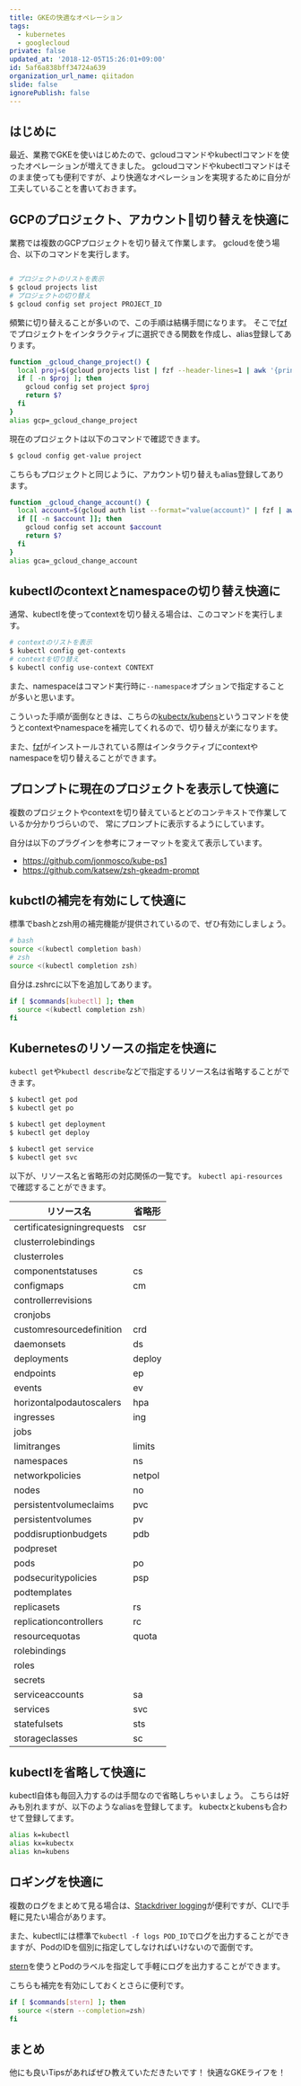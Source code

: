```yaml
---
title: GKEの快適なオペレーション
tags:
  - kubernetes
  - googlecloud
private: false
updated_at: '2018-12-05T15:26:01+09:00'
id: 5af6a838bff34724a639
organization_url_name: qiitadon
slide: false
ignorePublish: false
---
```

## はじめに

最近、業務でGKEを使いはじめたので、gcloudコマンドやkubectlコマンドを使ったオペレーションが増えてきました。
gcloudコマンドやkubectlコマンドはそのまま使っても便利ですが、より快適なオペレーションを実現するために自分が工夫していることを書いておきます。

## GCPのプロジェクト、アカウント切り替えを快適に
業務では複数のGCPプロジェクトを切り替えて作業します。
gcloudを使う場合、以下のコマンドを実行します。

```sh

# プロジェクトのリストを表示
$ gcloud projects list
# プロジェクトの切り替え
$ gcloud config set project PROJECT_ID
```

頻繁に切り替えることが多いので、この手順は結構手間になります。
そこで[fzf](https://github.com/junegunn/fzf)でプロジェクトをインタラクティブに選択できる関数を作成し、alias登録してあります。

```sh
function _gcloud_change_project() {
  local proj=$(gcloud projects list | fzf --header-lines=1 | awk '{print $1}')
  if [ -n $proj ]; then
    gcloud config set project $proj
    return $?
  fi
}
alias gcp=_gcloud_change_project
```

現在のプロジェクトは以下のコマンドで確認できます。

```sh
$ gcloud config get-value project
```

こちらもプロジェクトと同じように、アカウント切り替えもalias登録してあります。

```sh
function _gcloud_change_account() {
  local account=$(gcloud auth list --format="value(account)" | fzf | awk '{print $1}')
  if [[ -n $account ]]; then
    gcloud config set account $account
    return $?
  fi
}
alias gca=_gcloud_change_account
```

## kubectlのcontextとnamespaceの切り替え快適に
通常、kubectlを使ってcontextを切り替える場合は、このコマンドを実行します。

```sh
# contextのリストを表示
$ kubectl config get-contexts
# contextを切り替え
$ kubectl config use-context CONTEXT
```

また、namespaceはコマンド実行時に`--namespace`オプションで指定することが多いと思います。

こういった手順が面倒なときは、こちらの[kubectx/kubens](https://github.com/ahmetb/kubectx)というコマンドを使うとcontextやnamespaceを補完してくれるので、切り替えが楽になります。

また、[fzf](https://github.com/junegunn/fzf)がインストールされている際はインタラクティブにcontextやnamespaceを切り替えることができます。

## プロンプトに現在のプロジェクトを表示して快適に
複数のプロジェクトやcontextを切り替えているとどのコンテキストで作業しているか分かりづらいので、
常にプロンプトに表示するようにしています。

自分は以下のプラグインを参考にフォーマットを変えて表示しています。
- https://github.com/jonmosco/kube-ps1
- https://github.com/katsew/zsh-gkeadm-prompt

## kubctlの補完を有効にして快適に
標準でbashとzsh用の補完機能が提供されているので、ぜひ有効にしましょう。

```sh
# bash
source <(kubectl completion bash)
# zsh
source <(kubectl completion zsh)
```

自分は.zshrcに以下を追加してあります。

```sh
if [ $commands[kubectl] ]; then
  source <(kubectl completion zsh)
fi
```

## Kubernetesのリソースの指定を快適に
`kubectl get`や`kubectl describe`などで指定するリソース名は省略することができます。

```sh
$ kubectl get pod
$ kubectl get po

$ kubectl get deployment
$ kubectl get deploy

$ kubectl get service
$ kubectl get svc
```

以下が、リソース名と省略形の対応関係の一覧です。
`kubectl api-resources` で確認することができます。


|リソース名|省略形|
|---|---|
|certificatesigningrequests|csr|
|clusterrolebindings||
|clusterroles||
|componentstatuses|cs|
|configmaps|cm|
|controllerrevisions||
|cronjobs||
|customresourcedefinition|crd|
|daemonsets|ds|
|deployments|deploy|
|endpoints|ep|
|events|ev|
|horizontalpodautoscalers|hpa|
|ingresses|ing|
|jobs||
|limitranges|limits|
|namespaces|ns|
|networkpolicies|netpol|
|nodes|no|
|persistentvolumeclaims|pvc|
|persistentvolumes|pv|
|poddisruptionbudgets|pdb|
|podpreset||
|pods|po|
|podsecuritypolicies|psp|
|podtemplates||
|replicasets|rs|
|replicationcontrollers|rc|
|resourcequotas|quota|
|rolebindings||
|roles||
|secrets||
|serviceaccounts|sa|
|services|svc|
|statefulsets|sts|
|storageclasses|sc|

## kubectlを省略して快適に
kubectl自体も毎回入力するのは手間なので省略しちゃいましょう。
こちらは好みも別れますが、以下のようなaliasを登録してます。
kubectxとkubensも合わせて登録してます。

```sh
alias k=kubectl
alias kx=kubectx
alias kn=kubens
```

## ロギングを快適に
複数のログをまとめて見る場合は、[Stackdriver logging](https://cloud.google.com/logging/)が便利ですが、CLIで手軽に見たい場合があります。

また、kubectlには標準で`kubectl -f logs POD_ID`でログを出力することができますが、PodのIDを個別に指定してしなければいけないので面倒です。

[stern](https://github.com/wercker/stern)を使うとPodのラベルを指定して手軽にログを出力することができます。

こちらも補完を有効にしておくとさらに便利です。

```sh
if [ $commands[stern] ]; then
  source <(stern --completion=zsh)
fi
```

## まとめ

他にも良いTipsがあればぜひ教えていただきたいです！
快適なGKEライフを！

